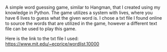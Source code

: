 A simple word guessing game, similar to Hangman, that I created using my knowledge in Python. The game utilizes a system with lives, where you have 6 lives to guess what the given word is. I chose a txt file I found online to source the words that are utilized in the game, however a different text file can be used to play this game.

Here is the link to the txt file I used: https://www.mit.edu/~ecprice/wordlist.10000
